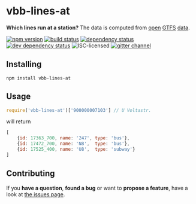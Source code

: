 # vbb-lines-at

**Which lines run at a station?** The data is computed from [open](http://daten.berlin.de/datensaetze/vbb-fahrplandaten-dezember-2016-bis-august-2017) [GTFS](https://developers.google.com/transit/gtfs/) [data](https://github.com/derhuerst/vbb-gtfs).

[![npm version](https://img.shields.io/npm/v/vbb-lines-at.svg)](https://www.npmjs.com/package/vbb-lines-at)
[![build status](https://img.shields.io/travis/derhuerst/vbb-lines-at.svg)](https://travis-ci.org/derhuerst/vbb-lines-at)
[![dependency status](https://img.shields.io/david/derhuerst/vbb-lines-at.svg)](https://david-dm.org/derhuerst/vbb-lines-at)
[![dev dependency status](https://img.shields.io/david/dev/derhuerst/vbb-lines-at.svg)](https://david-dm.org/derhuerst/vbb-lines-at#info=devDependencies)
![ISC-licensed](https://img.shields.io/github/license/derhuerst/vbb-lines-at.svg)
[![gitter channel](https://badges.gitter.im/derhuerst/vbb-rest.svg)](https://gitter.im/derhuerst/vbb-rest)


## Installing

```shell
npm install vbb-lines-at
```


## Usage

```js
require('vbb-lines-at')['900000007103'] // U Voltastr.
```

will return

```js
[
	{id: 17363_700, name: '247', type: 'bus'},
	{id: 17472_700, name: 'N8',  type: 'bus'},
	{id: 17525_400, name: 'U8',  type: 'subway'}
]
```


## Contributing

If you **have a question**, **found a bug** or want to **propose a feature**, have a look at [the issues page](https://github.com/derhuerst/vbb-lines-at/issues).
